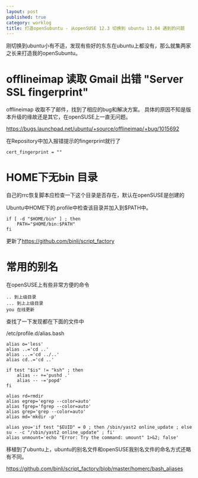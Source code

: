 ```yaml
---
layout: post
published: true
category: worklog
title: 打造openSubuntu - 从openSUSE 12.3 切换到 ubuntu 13.04 遇到的问题
---
```

刚切换到ubuntu小有不适，发现有些好的东东在ubuntu上都没有，那么就集两家之长来打造我的openSubuntu。

offlineimap 读取 Gmail 出错 "Server SSL fingerprint"
===
offlineimap 收取不了邮件，找到了相应的bug和解决方案。
具体的原因不知是版本升级的缘故还是其它，在openSUSE上一直无问题。

<https://bugs.launchpad.net/ubuntu/+source/offlineimap/+bug/1015692>

在Repository中加入报错提示的fingerprint就行了

    cert_fingerprint = ""

HOME下无bin 目录
===
自己的rrc恢复脚本应检查一下这个目录是否存在，默认在openSUSE是创建的

Ubuntu中HOME下的.profile中检查该目录并加入到$PATH中。

	if [ -d "$HOME/bin" ] ; then
	    PATH="$HOME/bin:$PATH"
	fi

更新了<https://github.com/binli/script_factory>

常用的别名
===
在openSUSE上有些非常方便的命令

    .. 到上级目录
    ... 到上上级目录
    you 在线更新

查找了一下发现都在下面的文件中

/etc/profile.d/alias.bash

    alias o='less'
    alias ..='cd ..'
    alias ...='cd ../..'
    alias cd..='cd ..'
    
    if test "$is" != "ksh" ; then
        alias -- +='pushd .'
        alias -- -='popd'
    fi
    
    alias rd=rmdir
    alias egrep='egrep --color=auto'
    alias fgrep='fgrep --color=auto'
    alias grep='grep --color=auto'
    alias md='mkdir -p'
    
    alias you='if test "$EUID" = 0 ; then /sbin/yast2 online_update ; else su - -c "/sbin/yast2 online_update" ; fi'
    alias unmount='echo "Error: Try the command: umount" 1>&2; false'

移植到了ubuntu上，ubuntu的别名文件和openSUSE我别名文件的命名方式还略有不同。

<https://github.com/binli/script_factory/blob/master/homerc/bash_aliases>

